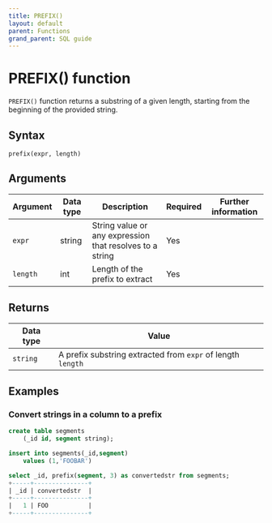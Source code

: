 ```yaml
---
title: PREFIX()
layout: default
parent: Functions
grand_parent: SQL guide
---
```


# PREFIX() function

`PREFIX()` function returns a substring of a given length, starting from the beginning of the provided string.

## Syntax

```
prefix(expr, length)
```

## Arguments

| Argument | Data type | Description | Required | Further information |
|---|---|---|---|---|
| `expr` | string | String value or any expression that resolves to a string | Yes| |
| `length` | int | Length of the prefix to extract | Yes | | 

## Returns

| Data type | Value |
|---|---|
| `string` | A prefix substring extracted from `expr` of length `length` |


## Examples

### Convert strings in a column to a prefix

```sql
create table segments
    (_id id, segment string);

insert into segments(_id,segment)
    values (1,'FOOBAR')

select _id, prefix(segment, 3) as convertedstr from segments;
+-----+---------------+
| _id | convertedstr  |
+-----+---------------+
|   1 | FOO           |
+-----+---------------+
```
